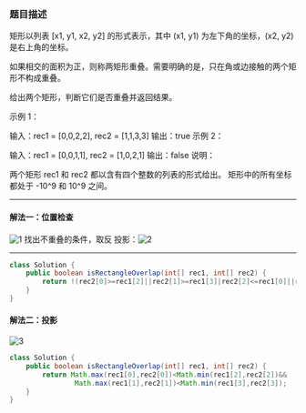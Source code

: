 ### 题目描述
矩形以列表 [x1, y1, x2, y2] 的形式表示，其中 (x1, y1) 为左下角的坐标，(x2, y2) 是右上角的坐标。

如果相交的面积为正，则称两矩形重叠。需要明确的是，只在角或边接触的两个矩形不构成重叠。

给出两个矩形，判断它们是否重叠并返回结果。

示例 1：

输入：rec1 = [0,0,2,2], rec2 = [1,1,3,3]
输出：true
示例 2：

输入：rec1 = [0,0,1,1], rec2 = [1,0,2,1]
输出：false
说明：

两个矩形 rec1 和 rec2 都以含有四个整数的列表的形式给出。
矩形中的所有坐标都处于 -10^9 和 10^9 之间。

***

#### 解法一：位置检查
![1](D:\leetcode\图片\836.矩阵重叠\1.PNG)
找出不重叠的条件，取反
投影：![2](D:\leetcode\图片\836.矩阵重叠\2.PNG)

***
```java
class Solution {
    public boolean isRectangleOverlap(int[] rec1, int[] rec2) {
        return !(rec2[0]>=rec1[2]||rec2[1]>=rec1[3]|rec2[2]<=rec1[0]||rec2[3]<=rec1[1]);
    }
}
```
#### 解法二：投影
![3](D:\leetcode\图片\836.矩阵重叠\3.PNG)
```java
class Solution {
    public boolean isRectangleOverlap(int[] rec1, int[] rec2) {
        return Math.max(rec1[0],rec2[0])<Math.min(rec1[2],rec2[2])&&
                Math.max(rec1[1],rec2[1])<Math.min(rec1[3],rec2[3]);
    }
}
```